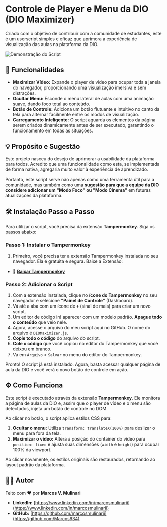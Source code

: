 # Controle de Player e Menu da DIO (DIO Maximizer)

Criado com o objetivo de contribuir com a comunidade de estudantes, este é um userscript simples e eficaz que aprimora a experiência de visualização das aulas na plataforma da DIO.

![Demonstração do Script](https://i.imgur.com/eCXUCWn.gif)

## 🚀 Funcionalidades

- **Maximizar Vídeo:** Expande o player de vídeo para ocupar toda a janela do navegador, proporcionando uma visualização imersiva e sem distrações.
- **Ocultar Menu:** Esconde o menu lateral de aulas com uma animação suave, dando foco total ao conteúdo.
- **Botão de Controle:** Adiciona um botão flutuante e intuitivo no canto da tela para alternar facilmente entre os modos de visualização.
- **Carregamento Inteligente:** O script aguarda os elementos da página serem criados dinamicamente antes de ser executado, garantindo o funcionamento em todas as situações.

## 💡 Propósito e Sugestão

Este projeto nasceu do desejo de aprimorar a usabilidade da plataforma para todos. Acredito que uma funcionalidade como esta, se implementada de forma nativa, agregaria muito valor à experiência de aprendizado.

Portanto, este script serve não apenas como uma ferramenta útil para a comunidade, mas também como uma **sugestão para que a equipe da DIO considere adicionar um "Modo Foco" ou "Modo Cinema"** em futuras atualizações da plataforma.

## 🛠️ Instalação Passo a Passo

Para utilizar o script, você precisa da extensão **Tampermonkey**. Siga os passos abaixo:

### Passo 1: Instalar o Tampermonkey

1.  Primeiro, você precisa ter a extensão Tampermonkey instalada no seu navegador. Ela é gratuita e segura.
Baixe a Extensão: 
  - 🔗 **[Baixar Tampermonkey](https://chromewebstore.google.com/detail/tampermonkey/dhdgffkkebhmkfjojejmpbldmpobfkfo)**

### Passo 2: Adicionar o Script

1.  Com a extensão instalada, clique no **ícone do Tampermonkey** no seu navegador e selecione **"Painel de Controle"** (Dashboard).
2.  Vá até a aba com um ícone de **`+`** (sinal de mais) para criar um novo script.
3.  Um editor de código irá aparecer com um modelo padrão. **Apague todo o conteúdo** que veio nele.
4.  Agora, acesse o arquivo do meu script aqui no GitHub. O nome do arquivo é `DIOMaximizer.js`.
5.  **Copie todo o código** do arquivo do script.
6.  **Cole o código** que você copiou no editor do Tampermonkey que você deixou em branco.
7.  Vá em `Arquivo` > `Salvar` no menu do editor do Tampermonkey.

Pronto! O script já está instalado. Agora, basta acessar qualquer página de aula da DIO e você verá o novo botão de controle em ação.

## ⚙️ Como Funciona

Este script é executado através da extensão **Tampermonkey**. Ele monitora a página de aulas da DIO e, assim que o player de vídeo e o menu são detectados, injeta um botão de controle no DOM.

Ao clicar no botão, o script aplica estilos CSS para:
1.  **Ocultar o menu:** Utiliza `transform: translateX(100%)` para deslizar o menu para fora da tela.
2.  **Maximizar o vídeo:** Altera a posição do container do vídeo para `position: fixed` e ajusta suas dimensões (`width` e `height`) para ocupar 100% da viewport.

Ao clicar novamente, os estilos originais são restaurados, retornando ao layout padrão da plataforma.

## 👨‍💻 Autor

Feito com ❤️ por **Marcos V. Mulinari**

- **LinkedIn:** [https://www.linkedin.com/in/marcosmulinarii](https://www.linkedin.com/in/marcosmulinarii)
- **GitHub:** [https://github.com/marcosmulinarii](https://github.com/Marcos934)
